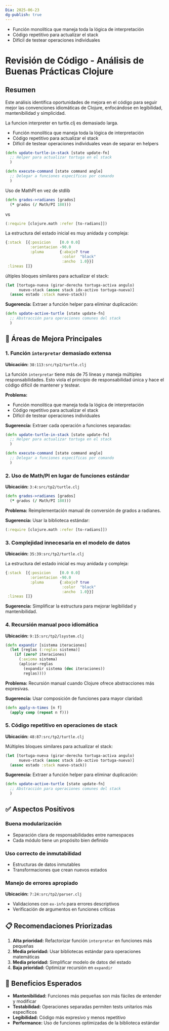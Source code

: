 ```yaml
---
Dia: 2025-06-23
dg-publish: true
---
```

- Función monolítica que maneja toda la lógica de interpretación
- Código repetitivo para actualizar el stack
- Difícil de testear operaciones individuales
# Revisión de Código - Análisis de Buenas Prácticas Clojure

## Resumen
Este análisis identifica oportunidades de mejora en el código para seguir mejor las convenciones idiomáticas de Clojure, enfocándose en legibilidad, mantenibilidad y simplicidad.






La funcion interpreter en turtle.clj es demasiado larga.
- Función monolítica que maneja toda la lógica de interpretación
- Código repetitivo para actualizar el stack
- Difícil de testear operaciones individuales
vean de separar en helpers
```clojure
(defn update-turtle-in-stack [state update-fn]
  ;; Helper para actualizar tortuga en el stack
  )

(defn execute-command [state command angle]
  ;; Delegar a funciones específicas por comando
  )
```

Uso de MathPI en vez de stdlib
```clojure
(defn grados->radianes [grados]
  (* grados (/ Math/PI 180)))
```


vs
```clojure
(:require [clojure.math :refer [to-radians]])
```


La estructura del estado inicial es muy anidada y compleja:
```clojure
{:stack  [{:posicion    [0.0 0.0]
           :orientacion -90.0
           :pluma       {:abajo? true
                         :color  "black"
                         :ancho  1.0}}]
 :lineas []}

```




últiples bloques similares para actualizar el stack:
```clojure
(let [tortuga-nueva (girar-derecha tortuga-activa angulo)
      nuevo-stack (assoc stack idx-activo tortuga-nueva)]
  (assoc estado :stack nuevo-stack))
```

**Sugerencia:** Extraer a función helper para eliminar duplicación:
```clojure
(defn update-active-turtle [state update-fn]
  ;; Abstracción para operaciones comunes del stack
  )

```





## 🔧 Áreas de Mejora Principales

### 1. Función `interpretar` demasiado extensa
**Ubicación:** ```38:113:src/tp2/turtle.clj```


La función `interpretar` tiene más de 75 líneas y maneja múltiples responsabilidades. Esto viola el principio de responsabilidad única y hace el código difícil de mantener y testear.

**Problema:**
- Función monolítica que maneja toda la lógica de interpretación
- Código repetitivo para actualizar el stack
- Difícil de testear operaciones individuales

**Sugerencia:** Extraer cada operación a funciones separadas:
```clojure
(defn update-turtle-in-stack [state update-fn]
  ;; Helper para actualizar tortuga en el stack
  )

(defn execute-command [state command angle]
  ;; Delegar a funciones específicas por comando
  )
```

### 2. Uso de Math/PI en lugar de funciones estándar
**Ubicación:** ```3:4:src/tp2/turtle.clj```

```clojure
(defn grados->radianes [grados]
  (* grados (/ Math/PI 180)))
```

**Problema:** Reimplementación manual de conversión de grados a radianes.

**Sugerencia:** Usar la biblioteca estándar:
```clojure
(:require [clojure.math :refer [to-radians]])
```

### 3. Complejidad innecesaria en el modelo de datos
**Ubicación:** ```35:39:src/tp2/turtle.clj```

La estructura del estado inicial es muy anidada y compleja:
```clojure
{:stack  [{:posicion    [0.0 0.0]
           :orientacion -90.0
           :pluma       {:abajo? true
                         :color  "black"
                         :ancho  1.0}}]
 :lineas []}
```

**Sugerencia:** Simplificar la estructura para mejorar legibilidad y mantenibilidad.

### 4. Recursión manual poco idiomática
**Ubicación:** ```9:15:src/tp2/lsystem.clj```

```clojure
(defn expandir [sistema iteraciones]
  (let [reglas (:reglas sistema)]
    (if (zero? iteraciones)
      (:axioma sistema)
      (aplicar-reglas
        (expandir sistema (dec iteraciones))
        reglas))))
```

**Problema:** Recursión manual cuando Clojure ofrece abstracciones más expresivas.

**Sugerencia:** Usar composición de funciones para mayor claridad:
```clojure
(defn apply-n-times [n f]
  (apply comp (repeat n f)))
```

### 5. Código repetitivo en operaciones de stack
**Ubicación:** ```48:87:src/tp2/turtle.clj```

Múltiples bloques similares para actualizar el stack:
```clojure
(let [tortuga-nueva (girar-derecha tortuga-activa angulo)
      nuevo-stack (assoc stack idx-activo tortuga-nueva)]
  (assoc estado :stack nuevo-stack))
```

**Sugerencia:** Extraer a función helper para eliminar duplicación:
```clojure
(defn update-active-turtle [state update-fn]
  ;; Abstracción para operaciones comunes del stack
  )
```

## ✅ Aspectos Positivos

### Buena modularización
- Separación clara de responsabilidades entre namespaces
- Cada módulo tiene un propósito bien definido

### Uso correcto de inmutabilidad
- Estructuras de datos inmutables
- Transformaciones que crean nuevos estados

### Manejo de errores apropiado
**Ubicación:** ```7:24:src/tp2/parser.clj```
- Validaciones con `ex-info` para errores descriptivos
- Verificación de argumentos en funciones críticas

## 📋 Recomendaciones Priorizadas

1. **Alta prioridad:** Refactorizar función `interpretar` en funciones más pequeñas
2. **Media prioridad:** Usar bibliotecas estándar para operaciones matemáticas  
3. **Media prioridad:** Simplificar modelo de datos del estado
4. **Baja prioridad:** Optimizar recursión en `expandir`

## 🎯 Beneficios Esperados

- **Mantenibilidad:** Funciones más pequeñas son más fáciles de entender y modificar
- **Testabilidad:** Operaciones separadas permiten tests unitarios más específicos
- **Legibilidad:** Código más expresivo y menos repetitivo
- **Performance:** Uso de funciones optimizadas de la biblioteca estándar